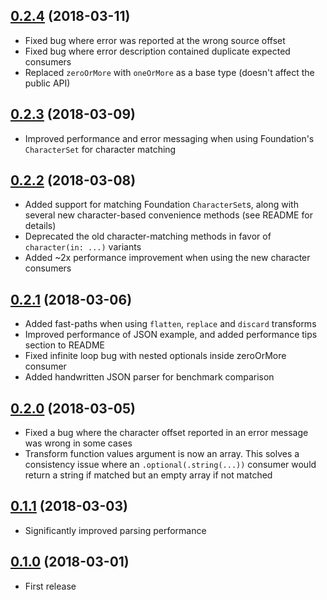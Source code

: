 ## [0.2.4](https://github.com/nicklockwood/Consumer/releases/tag/0.2.4) (2018-03-11)

- Fixed bug where error was reported at the wrong source offset 
- Fixed bug where error description contained duplicate expected consumers
- Replaced `zeroOrMore` with `oneOrMore` as a base type (doesn't affect the public API)

## [0.2.3](https://github.com/nicklockwood/Consumer/releases/tag/0.2.3) (2018-03-09)

- Improved performance and error messaging when using Foundation's `CharacterSet` for character matching

## [0.2.2](https://github.com/nicklockwood/Consumer/releases/tag/0.2.2) (2018-03-08)

- Added support for matching Foundation `CharacterSet`s, along with several new character-based convenience methods (see README for details)
- Deprecated the old character-matching methods in favor of `character(in: ...)` variants
- Added ~2x performance improvement when using the new character consumers

## [0.2.1](https://github.com/nicklockwood/Consumer/releases/tag/0.2.1) (2018-03-06)

- Added fast-paths when using `flatten`, `replace` and `discard` transforms
- Improved performance of JSON example, and added performance tips section to README
- Fixed infinite loop bug with nested optionals inside zeroOrMore consumer
- Added handwritten JSON parser for benchmark comparison

## [0.2.0](https://github.com/nicklockwood/Consumer/releases/tag/0.2.0) (2018-03-05)

- Fixed a bug where the character offset reported in an error message was wrong in some cases
- Transform function values argument is now an array. This solves a consistency issue where an `.optional(.string(...))` consumer would return a string if matched but an empty array if not matched

## [0.1.1](https://github.com/nicklockwood/Consumer/releases/tag/0.1.1) (2018-03-03)

- Significantly improved parsing performance

## [0.1.0](https://github.com/nicklockwood/Consumer/releases/tag/0.1.0) (2018-03-01)

- First release

